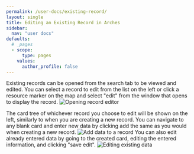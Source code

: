 ```yaml
---
permalink: /user-docs/existing-record/
layout: single
title: Editing an Existing Record in Arches
sidebar:
  nav: "user docs"
defaults:
  # _pages
  - scope:
      type: pages
    values:
      author_profile: false
---
```


Existing records can be opened from the search tab to be viewed and edited. You can select a record to edit from the list on the left or click a resource marker on the map and select "edit" from the window that opens to display the record.
![Opening record editor]({{site.url}}/assets/images/recordEdit.png)

The card tree of whichever record you choose to edit will be shown on the left, similarly to when you are creating a new record. You can navigate to any blank card and enter new data by clicking add the same as you would when creating a new record.
![Add data to a record]({{site.url}}/assets/images/recordEditAdd.gif)
You can also edit already entered data by going to the created card, editing the entered information, and clicking "save edit".
![Editing existing data]({{site.url}}/assets/images/recordEditEdit.gif)
